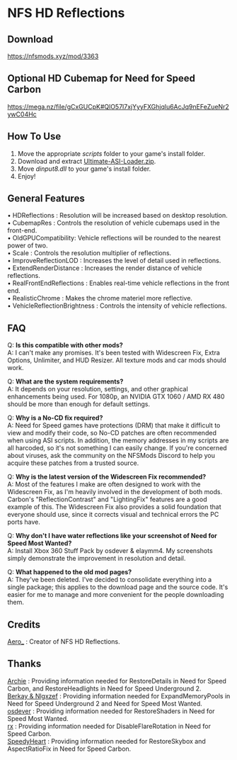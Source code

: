 # NFS HD Reflections  

## Download  
https://nfsmods.xyz/mod/3363  

## Optional HD Cubemap for Need for Speed Carbon  
https://mega.nz/file/gCxGUCpK#QlO57l7xjYyyFXGhjqlu6AcJq9nEFeZueNr2ywC04Hc  

## How To Use  
1. Move the appropriate *scripts* folder to your game's install folder.  
2. Download and extract [Ultimate-ASI-Loader.zip](https://github.com/ThirteenAG/Ultimate-ASI-Loader/releases).  
3. Move *dinput8.dll* to your game's install folder.  
4. Enjoy!  

## General Features
• HDReflections : Resolution will be increased based on desktop resolution.  
• CubemapRes : Controls the resolution of vehicle cubemaps used in the front-end.  
• OldGPUCompatibility: Vehicle reflections will be rounded to the nearest power of two.  
• Scale : Controls the resolution multiplier of reflections.  
• ImproveReflectionLOD : Increases the level of detail used in reflections.  
• ExtendRenderDistance : Increases the render distance of vehicle reflections.  
• RealFrontEndReflections : Enables real-time vehicle reflections in the front end.  
• RealisticChrome : Makes the chrome materiel more reflective.  
• VehicleReflectionBrightness : Controls the intensity of vehicle reflections.  

## FAQ  
Q: **Is this compatible with other mods?**  
A: I can't make any promises. It's been tested with Widescreen Fix, Extra Options, Unlimiter, and HUD Resizer. All texture mods and car mods should work.  

Q: **What are the system requirements?**  
A: It depends on your resolution, settings, and other graphical enhancements being used. For 1080p, an NVIDIA GTX 1060 / AMD RX 480 should be more than enough for default settings.  

Q: **Why is a No-CD fix required?**  
A: Need for Speed games have protections (DRM) that make it difficult to view and modify their code, so No-CD patches are often recommended when using ASI scripts. In addition, the memory addresses in my scripts are all harcoded, so it's not something I can easily change. If you're concerned about viruses, ask the community on the NFSMods Discord to help you acquire these patches from a trusted source.  

Q: **Why is the latest version of the Widescreen Fix recommended?**  
A: Most of the features I make are often designed to work with the Widescreen Fix, as I'm heavily involved in the development of both mods. Carbon's "ReflectionContrast" and "LightingFix" features are a good example of this. The Widescreen Fix also provides a solid foundation that everyone should use, since it corrects visual and technical errors the PC ports have.  

Q: **Why don't I have water reflections like your screenshot of Need for Speed Most Wanted?**  
A: Install Xbox 360 Stuff Pack by osdever & elaymm4. My screenshots simply demonstrate the improvement in resolution and detail.  

Q: **What happened to the old mod pages?**  
A: They've been deleted. I've decided to consolidate everything into a single package; this applies to the download page and the source code. It's easier for me to manage and more convenient for the people downloading them.    

 ## Credits
[Aero_](https://github.com/AeroWidescreen) : Creator of NFS HD Reflections.  

 ## Thanks
[Archie](https://nfsmods.xyz/user/213) : Providing information needed for RestoreDetails in Need for Speed Carbon, and RestoreHeadlights in Need for Speed Underground 2.  
[Berkay & Nlgxzef](https://nfsmods.xyz/user/31) : Providing information needed for ExpandMemoryPools in Need for Speed Underground 2 and Need for Speed Most Wanted.  
[osdever](https://nfsmods.xyz/usermods/16) : Providing information needed for RestoreShaders in Need for Speed Most Wanted.  
[rx](https://www.youtube.com/c/rxyyy) : Providing information needed for DisableFlareRotation in Need for Speed Carbon.  
[SpeedyHeart](https://nfsmods.xyz/usermods/3) : Providing information needed for RestoreSkybox and AspectRatioFix in Need for Speed Carbon.  